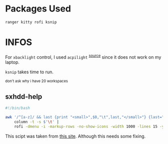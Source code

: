 # Packages Used

```sh
ranger kitty rofi ksnip
```

# INFOS
For `xbacklight` control, I used `acpilight` <sup>[source](https://gitlab.com/wavexx/acpilight)</sup> since it does not work on my laptop.

`ksnip` takes time to run.

<sub>don't ask why i have 20 workspaces</sub>

## sxhdd-help
```bash
#!/bin/bash

awk '/^[a-z]/ && last {print "<small>",$0,"\t",last,"</small>"} {last=""} /^#/{last=$0}' ~/.config/sxhkd/sxhkdrc{,.common} |
    column -t -s $'\t' |
    rofi -dmenu -i -markup-rows -no-show-icons -width 1000 -lines 15 -yoffset 40
```
This scipt was taken from [this site](https://my-take-on.tech/2020/07/03/some-tricks-for-sxhkd-and-bspwm/). Although this needs some fixing.

